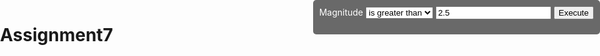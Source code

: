 # Assignment7
<html>
<body>
<html>
<head>
  <meta charset="utf-8">
  <meta name="viewport" content="initial-scale=1,maximum-scale=1,user-scalable=no">
  <title>Tennessee Tornados</title>

  <link rel="stylesheet" href="https://js.arcgis.com/4.7/esri/css/main.css">
  <script src="https://js.arcgis.com/4.7/"></script>

  <style>
    html,
    body {
      padding: 0;
      margin: 0;
      height: 100%;
      width: 100%;
    }
	
	#viewDiv_2d {
		float: left;		
		height: 100%;
		width: 100%;
	}
	
	#optionsDiv {
	  position: absolute;
      top: 0px;
      right: 0px;
      max-width: 450px;
      background-color: dimgray;
      color: white;
	  text-align: center;
      z-index: 30;
      padding: 10px;
      border-radius: 5px;
    }
  </style>

  <script>
    require([
        "esri/views/MapView",
        "esri/views/SceneView", 
		"esri/WebMap",
		"esri/WebScene",
		"esri/widgets/Legend",
		"esri/layers/GraphicsLayer",
		"esri/symbols/SimpleMarkerSymbol",
		"esri/symbols/PointSymbol3D",
      	"esri/symbols/ObjectSymbol3DLayer",
		"esri/tasks/QueryTask",
		"esri/tasks/support/Query",
		"dojo/dom",
		"dojo/on",
		"dojo/_base/array",		
        "dojo/domReady!"
      ],
      function(
        MapView, SceneView, WebMap, WebScene, Legend, GraphicsLayer, SimpleMarkerSymbol, PointSymbol3D, ObjectSymbol3DLayer, QueryTask, Query, dom, on, arrayUtils
      ) {
	  
		var view_2d;
		var results2DLyr = new GraphicsLayer(); 
		
		create_2dView();
		
		on(dom.byId("doBtn"),"click", doQuery);
		
		function create_2dView() {
			  var webmap = new WebMap({
				portalItem: {
				  id: "54e89c9d3b9a4242987115cafa4aa0fa"
				}
			  });
			  view_2d = new MapView({
				map: webmap,
				container: "viewDiv_2d"
			  });
			  
			view_2d.when(function() {
				webmap.add(results2DLyr);
				var legend = new Legend({
					id: "legend_2d",
					view: view_2d
				})
				view_2d.ui.add(legend, "bottom-right");
				view_2d.watch("extent", function(response){
					if (response){
						view_2d.center = response.center;
					}
				});
				
				view_2d.watch("scale", function(response){
					if (response){
						view_2d.scale = response;
					}
				});
				view_2d.watch("rotation", function(response){
					if (response){
						view_3d.goTo({
							heading: 0 - response
						});
					}
				});
				
			});				  
		}
		function doQuery(){
			var featureLayerUrl = view_2d.map.layers.items[1].url + "/" + view_2d.map.layers.items[1].layerId;
			var qTask = new QueryTask({
		        url: featureLayerUrl
		    });
			var params = new Query({
	        	returnGeometry: true,
	        	outFields: ["*"]
	      	});
        	var expressionSign = dom.byId("signSelect");
      		var val = dom.byId("valInput").value;
        	params.where = "mag" + expressionSign.value + val;
	        qTask.execute(params)
	          .then(getResults)
	          .otherwise(promiseRejected);
		}
		
	    function getResults(response) {
	        dom.byId("printResults").innerHTML = response.features.length + " result(s) found!";
			displayResultsIn2D(response);
	    }
		
	    function promiseRejected(err) {
	        console.error("Query failed: ", err.message);
	    }
		
		function displayResultsIn2D(response) {
	      	results2DLyr.removeAll();
	        var featureResults2D = arrayUtils.map(response.features, function(feature) {
	          feature.symbol = new SimpleMarkerSymbol({
				  style: "line",
				  color: "green",
				  size: "8px",
				  outline: {
				    color: [ 0, 255, 0 ],
				    width: 6
				  }
				});
	          return feature;
	        });
			
			results2DLyr.addMany(featureResults2D);
	        view_2d.goTo(featureResults2D);		  
		  }function displayResultsIn2D(response) {
        	results3DLyr.removeAll();
	        var featureResults2D = arrayUtils.map(response.features, function(feature) {
	          var newFeature = feature.clone();
	          newFeature.symbol = new PointSymbol2D({
	            symbolLayers: [new ObjectSymbolDLayer({
	              material: {
	                color: "green"
	              },
	              resource: {
	                primitive: "cone"
	              },
	              width: 300000,
	              height: 1000000
	            })]
	          });
	          return newFeature;
	        });
	        results2DLyr.addMany(featureResults2D);
		  }
		
      });
  </script>
</head>

<body>
	<div id="viewDiv_2d"></div>
	<div id="optionsDiv">
		Magnitude
		<select id="signSelect">
		  <option value=">">is greater than</option>
		  <option value="<">is less than</option>
		  <option value="=">is equal to</option>
		</select>
		<input id="valInput" value="2.5" />
		<button id="doBtn">Execute</button>
		<br>
		<p><span id="printResults"></span></p>
	</div>
</body>

</html>

</body>
</html>
